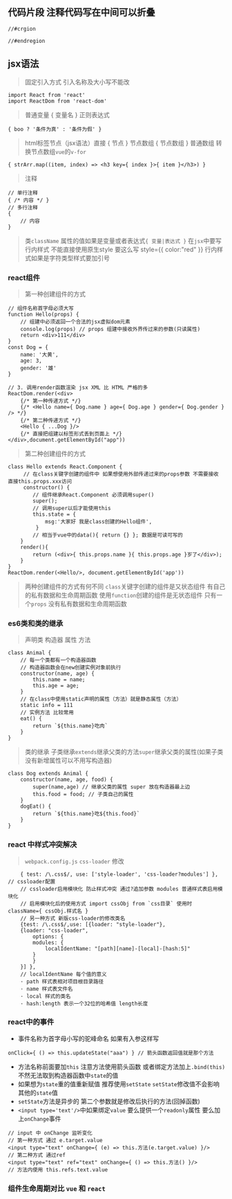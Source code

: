 ## 代码片段 注释代码写在中间可以折叠
```
//#crgion

//#endregion
```

## jsx语法
> 固定引入方式 引入名称及大小写不能改
```
import React from 'react'
import ReactDom from 'react-dom'
```
> 普通变量 { 变量名 }
> 正则表达式
```
{ boo ? '条件为真' : '条件为假' }
```
> html标签节点（jsx语法）直接 { 节点 }
> 节点数组 { 节点数组 }
> 普通数组 转换节点数组`vue`的`v-for`
```
{ strArr.map((item, index) => <h3 key={ index }>{ item }</h3>) }
```
> 注释
```
// 单行注释
{ /* 内容 */ }
// 多行注释
{
    // 内容
}
```
> 类`className` 属性的值如果是变量或者表达式`{ 变量|表达式 }`
> 在`jsx`中要写行内样式 不能直接使用原生style 要这么写 style={{ color:"red" }} 行内样式如果是字符类型样式要加引号

### react组件
> 第一种创建组件的方式
```
// 组件名称首字母必须大写
function Hello(props) {
    // 组建中必须返回一个合法的jsx虚拟dom元素
    console.log(props) // props 组建中接收外界传过来的参数(只读属性)      
    return <div>111</div>
}
const Dog = {
    name: '大黄',
    age: 3,
    gender: '雄'
}

// 3. 调用render函数渲染 jsx XML 比 HTML 严格的多
ReactDom.render(<div>
    {/* 第一种传递方式 */}
    {/* <Hello name={ Dog.name } age={ Dog.age } gender={ Dog.gender } /> */}
    {/* 第二种传递方式 */}
    <Hello { ...Dog }/>
    {/* 直接把组建以标签形式丢到页面上 */}
</div>,document.getElementById("app"))
```
> 第二种创建组件的方式
```
class Hello extends React.Component {
     // 在class关键字创建的组件中 如果想使用外部传递过来的props参数 不需要接收 直接this.props.xxx访问
     constructor() {
        // 组件继承React.Component 必须调用super()
        super(); 
        // 调用super以后才能使用this
        this.state = { 
            msg:'大家好 我是class创建的Hello组件',
         }
        // 相当于vue中的data(){ return {} }; 数据是可读可写的
    }
    render(){
        return (<div>{ this.props.name }{ this.props.age }岁了</div>);
    }
}
ReactDom.render(<Hello/>, document.getElementById('app'))
```
> 两种创建组件的方式有何不同
`class`关键字创建的组件是又状态组件 有自己的私有数据和生命周期函数
使用`function`创建的组件是无状态组件 只有一个`props` 没有私有数据和生命周期函数
### es6类和类的继承
> 声明类 构造器 属性 方法
```
class Animal {
    // 每一个类都有一个构造器函数
    // 构造器函数会在new创建实例对象前执行
    constructor(name, age) {
        this.name = name;
        this.age = age;
    }
    // 在class中使用static声明的属性（方法）就是静态属性（方法）
    static info = 111
    // 实例方法 比较常用
    eat() {
        return `${this.name}吃肉`
    }
}
```
> 类的继承 子类继承`extends`继承父类的方法`super`继承父类的属性(如果子类没有新增属性可以不用写构造器)
```
class Dog extends Animal {
    constructor(name, age, food) {
        super(name,age) // 继承父类的属性 super 放在构造器最上边
        this.food = food; // 子类自己的属性
    }
    dogEat() {
        return `${this.name}吃${this.food}`
    }
}
```

### react 中样式冲突解决
> `webpack.config.js` `css-loader` 修改
```
    { test: /\.css$/, use: ['style-loader', 'css-loader?modules'] }, // cssloader配置 
    // cssloader启用模块化 防止样式冲突 通过?追加参数 modules 普通样式表启用模块化
    // 启用模块化后的使用方式 import cssObj from `css目录` 使用时 className={ cssObj.样式名 }
    // 另一种方式 新版css-loader的修改类名
    {test: /\.css$/,use: [{loader: "style-loader"}, 
    {loader: "css-loader",
        options: {
        modules: {
            localIdentName: "[path][name]-[local]-[hash:5]"
        }
        }
    }] },
    // localIdentName 每个值的意义
    · path 样式表相对项目根目录路径
    · name 样式表文件名
    · local 样式的类名
    · hash:length 表示一个32位的哈希值 length长度
```
### react中的事件
* 事件名称为首字母小写的驼峰命名 如果有入参这样写
```
onClick={ () => this.updateState("aaa") } // 箭头函数返回值就是那个方法
```
* 方法名称前面要加`this` 注意方法使用箭头函数 或者绑定方法加上`.bind(this)` 不然无法取到构造器函数中`state`的值
* 如果想为`state`重的值重新赋值 推荐使用`setState` `setState`修改值不会影响其他的`state`值
* `setState`方法是异步的 第二个参数就是修改后执行的方法(回掉函数)
* `<input type='text'/>`中如果绑定`value` 要么提供一个`readonly`属性 要么加上`onChange`事件
```
// input 中 onChange 监听变化
// 第一种方式 通过 e.target.value
<input type="text" onChange={ (e) => this.方法(e.target.value) }/>
// 第二种方式 通过ref
<input type="text" ref="text" onChange={ () => this.方法() }/>
// 方法内使用 this.refs.text.value 
```

### 组件生命周期对比 `vue` 和 `react`